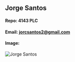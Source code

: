 ## Jorge Santos
#### Repo: 4143 PLC
#### Email: jorcsantos2@gmail.com
#### Image:
![Jorge Santos](https://user-images.githubusercontent.com/123038198/214163502-8c05d530-2eb0-46cb-997a-1854e276a698.JPG)

